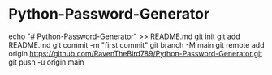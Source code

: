 # Python-Password-Generator
echo "# Python-Password-Generator" >> README.md
git init
git add README.md
git commit -m "first commit"
git branch -M main
git remote add origin https://github.com/RavenTheBird789/Python-Password-Generator.git
git push -u origin main
